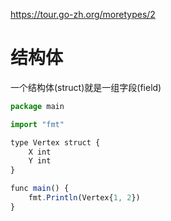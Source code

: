 https://tour.go-zh.org/moretypes/2


# 结构体

一个结构体(struct)就是一组字段(field)

```js
package main

import "fmt"

type Vertex struct {
	X int
	Y int
}

func main() {
	fmt.Println(Vertex{1, 2})
}

```
